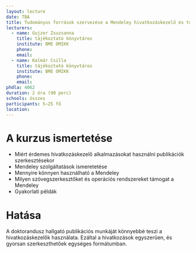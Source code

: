 ```yaml
---
layout: lecture
date: TBA
title: Tudományos források szervezése a Mendeley hivatkozáskezelő és tudományos közösségi háló segítségével
lecturers:
  - name: Gujzer Zsuzsanna
    title: tájékoztató könyvtáros
    institute: BME OMIKK
    phone: 
    email: 
  - name: Kalmár Csilla
    title: tájékoztató könyvtáros
    institute: BME OMIKK
    phone: 
    email: 
phdla: 4062
duration: 2 óra (90 perc)
schools: összes
participants: 5–25 fő 
location: 
---
```


# A kurzus ismertetése

* Miért érdemes hivatkozáskezelő alkalmazásokat használni publikációk szerkesztésekor
* Mendeley szolgáltatások ismeretetése
* Mennyire könnyen használható a Mendeley
* Milyen szövegszerkesztőket és operációs rendszereket támogat a Mendeley
* Gyakorlati példák

# Hatása

A doktorandusz hallgató publikációs munkáját könnyebbé teszi a hivatkozáskezelők használata. Ezáltal a hivatkozások egyszerűen, és gyorsan szerkeszthetőek egységes formátumban.

